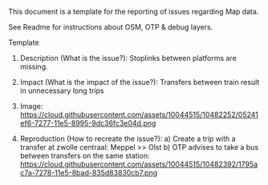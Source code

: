 This document is a template for the reporting of issues regarding Map data.

See Readme for instructions about OSM, OTP & debug layers.

Template

1. Description (What is the issue?): 
Stoplinks between platforms are missing. 

2. Impact (What is the impact of the issue?):
Transfers between train result in unnecessary long trips

3. Image:
https://cloud.githubusercontent.com/assets/10044515/10482252/05241ef6-7277-11e5-8995-9dc36fc3e04d.png

4. Reproduction (How to recreate the issue?):
a) Create a trip with a transfer at zwolle centraal: Meppel >> Olst
b) OTP advises to take a bus between transfers on the same station:
https://cloud.githubusercontent.com/assets/10044515/10482392/1795ac7a-7278-11e5-8bad-835d83830cb7.png

